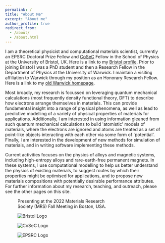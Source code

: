 ```yaml
---
permalink: /
title: "About Me"
excerpt: "About me"
author_profile: true
redirect_from: 
  - /about/
  - /about.html
---
```


I am a theoretical physicist and computational materials scientist, currently an EPSRC Doctoral Prize Fellow and <a href="https://www.sc.stfc.ac.uk/programmes/cosec/" target="_blank">CoSeC</a> Fellow in the School of Physics at the University of Bristol, UK. Here is a link to my <a href="https://research-information.bris.ac.uk/en/persons/christopher-d-woodgate" target="_blank">Bristol profile</a>. Prior to joining Bristol I was a PhD student and then a Research Fellow in the Department of Physics at the University of Warwick. I maintain a visiting affiliation to Warwick through my position as an Honorary Research Fellow. Here is a link to my <a href="https://warwick.ac.uk/fac/sci/hetsys/people/studentscohort1/woodgate/" target="_blank">old Warwick homepage</a>.

<!---
<figure class="align-center">
  <img src="{{ site.url }}{{ site.baseurl }}/images/ti_x_vnbmotaw_highlight.jpg" alt="">
  <figcaption>Visualising equilibrium atomic configurations for the Ti<sub>x</sub>VNbMoTaW high-entropy alloy.</figcaption>
</figure> 
-->

Most broadly, my research is focussed on leveraging quantum mechanical calculations (most frequently density functional theory, DFT) to describe how electrons arrange themselves in materials. This can provide fundamental insight into a range of physical phenomena, as well as lead to predictive modelling of a variety of physical properties of materials for applications. Additionally, I am interested in using information gleaned from such quantum mechanical calculations to build 'atomistic' models of materials, where the electrons are ignored and atoms are treated as a set of point-like objects interacting with each other via some form of 'potential'. Finally, I am interested in the development of new methods for simulation of materials, and in writing software implementing these methods.

Current activities focuses on the physics of alloys and magnetic systems, including high-entropy alloys and rare-earth-free permanent magnets. In these systems, I use computational modelling to help us better understand the physics of existing materials, to suggest routes by which their properties might be optimised for applications, and to propose new materials compositions with potentially desirable performance attributes. For further information about my research, teaching, and outreach, please see the other pages on this site.

<figure style="width: 300px" class="align-center">
  <img src="{{ site.url }}{{ site.baseurl }}/images/mrs_fall.jpg" alt="">
  <figcaption>Presenting at the 2022 Materials Research Society (MRS) Fall Meeting in Boston, USA.</figcaption>
</figure> 

<figure style="width: 300px" class="align-center">
  <img src='{{ site.url }}{{ site.baseurl }}/images/UoB_RGB_24.png' alt='Bristol Logo'>
</figure>

<figure style="width: 250px" class="align-center">
  <img src='{{ site.url }}{{ site.baseurl }}/images/CoSec_Logo_Final.jpg' alt='CoSeC Logo'>
</figure>

<figure style="width: 300px" class="align-center">
  <img src='{{ site.url }}{{ site.baseurl }}/images/new_epsrc_logo.png' alt='EPSRC Logo'>
</figure>

<!--<img align='center' style='width: 300px' src='images/new_epsrc_logo.png' alt='EPSRC Logo'> -->
